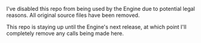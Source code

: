I've disabled this repo from being used by the Engine due to potential legal reasons. All original source files have been removed.

This repo is staying up until the Engine's next release, at which point I'll completely remove any calls being made here.
